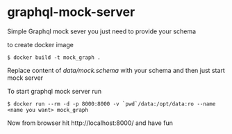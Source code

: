 # graphql-mock-server
Simple Graphql mock sever you just need to provide your schema


to create docker image
```
$ docker build -t mock_graph .

```

Replace content of  *data/mock.schema* with your schema and then just start mock server

To start graphql mock server run
```
$ docker run --rm -d -p 8000:8000 -v `pwd`/data:/opt/data:ro --name <name you want> mock_graph
```

Now from browser hit http://localhost:8000/ and have fun